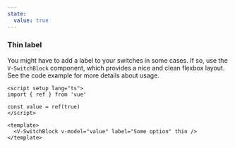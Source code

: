 ```yaml
---
state:
  value: true
---
```


### Thin label

You might have to add a label to your switches in some cases.
If so, use the `V-SwitchBlock` component, which provides a nice and
clean flexbox layout. See the code example for more details about usage.

<!--code-->

```vue
<script setup lang="ts">
import { ref } from 'vue'

const value = ref(true)
</script>

<template>
  <V-SwitchBlock v-model="value" label="Some option" thin />
</template>
```

<!--/code-->

<!--example-->

<div>
  <V-SwitchBlock 
    v-model="frontmatter.state.value" 
    label="Some option" 
    thin 
  />
</div>

<!--/example-->
